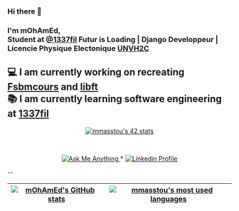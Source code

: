 ### Hi there 👋

### I'm mOhAmEd,<br/> Student at [@1337fil](https://1337.ma/) Futur is Loading | Django Developpeur | Licencie Physique Electonique [UNVH2C](http://www.fsb.univh2c.ma)
## 💻 I am currently working on recreating [Fsbmcours](https://github.com/mmasstou/Fsbmcours) and [libft](https://github.com/mmasstou/libft)<br/> 📚 I am currently learning software engineering at [1337fil](https://1337.ma/)


<p align="center"><a href="https://github.com/mmasstou"><img src="https://badge42.vercel.app/api/v2/cl1wg22p9004909leo6e585au/stats?cursusId=21&coalitionId=74" alt="mmasstou's 42 stats" /></a></p>
<br/>

<p align="center">
	<a href="=mailto:mmasstou@student.1337.ma">
		<img alt="Ask Me Anything" src="https://img.shields.io/badge/-Ask_me_anything-blueviolet?style=flat&logo=Gmail&logoColor=white&link=mailto:mmasstou@student.1337.ma" />
	</a>
	<span> * </span>
	<a href="#">
		<img alt="Linkedin Profile" src="https://img.shields.io/badge/-Linkedin_Profile-0072b1?style=flat&logo=Linkedin&logoColor=white&link=#" />
	</a>
</p>
--

| [![mOhAmEd's GitHub stats](https://github-readme-stats-eight-virid.vercel.app/api?username=mmasstou&count_private=true&theme=calm&show_icons=true)](https://github.com/mmasstou?tab=repositories) | [![mmasstou's most used languages](https://github-readme-stats.vercel.app/api/top-langs/?username=mmasstou&layout=compact&hide_border=true&theme=jolly)](https://github.com/mmasstou?tab=repositories) |
|:-:|:-:|





